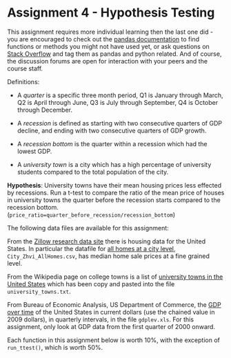 # Assignment 4 - Hypothesis Testing
This assignment requires more individual learning then the last one did - you are encouraged to check out the [pandas documentation](https://pandas.pydata.org/pandas-docs/stable/) to find functions or methods you might not have used yet, or ask questions on [Stack Overflow](https://stackoverflow.com) and tag them as pandas and python related. And of course, the discussion forums are open for interaction with your peers and the course staff.

Definitions:

* A *quarter* is a specific three month period, Q1 is January through March, Q2 is April through June, Q3 is July through September, Q4 is October through December.

* A *recession* is defined as starting with two consecutive quarters of GDP decline, and ending with two consecutive quarters of GDP growth.

* A *recession bottom* is the quarter within a recession which had the lowest GDP.

* A *university town* is a city which has a high percentage of university students compared to the total population of the city.


**Hypothesis**: University towns have their mean housing prices less effected by recessions. Run a t-test to compare the ratio of the mean price of houses in university towns the quarter before the recession starts compared to the recession bottom. (`price_ratio=quarter_before_recession/recession_bottom`)


The following data files are available for this assignment:

From the [Zillow research data site](https://www.zillow.com/research/data/) there is housing data for the United States. In particular the datafile for [all homes at a city level](https://raw.githubusercontent.com/NurlanMammadov92/python_coursera/master/assignment_4_project/City_Zhvi_AllHomes.csv), `City_Zhvi_AllHomes.csv`, has median home sale prices at a fine grained level.

From the Wikipedia page on college towns is a list of [university towns in the United States](https://en.wikipedia.org/wiki/List_of_college_towns#College_towns_in_the_United_States) which has been copy and pasted into the file `university_towns.txt`.

From Bureau of Economic Analysis, US Department of Commerce, the [GDP over time](https://github.com/NurlanMammadov92/python_coursera/blob/master/assignment_4_project/gdplev.xls) of the United States in current dollars (use the chained value in 2009 dollars), in quarterly intervals, in the file `gdplev.xls`. For this assignment, only look at GDP data from the first quarter of 2000 onward.

Each function in this assignment below is worth 10%, with the exception of `run_ttest()`, which is worth 50%.







